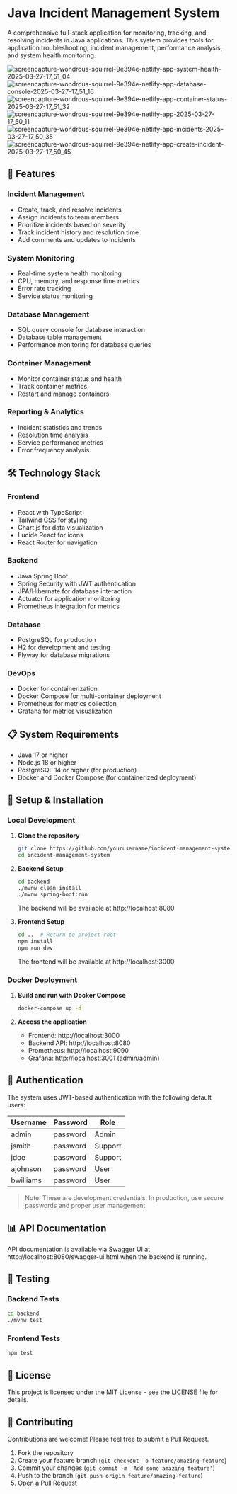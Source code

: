 # Java Incident Management System

A comprehensive full-stack application for monitoring, tracking, and resolving incidents in Java applications. This system provides tools for application troubleshooting, incident management, performance analysis, and system health monitoring.

![screencapture-wondrous-squirrel-9e394e-netlify-app-system-health-2025-03-27-17_51_04](https://github.com/user-attachments/assets/83d27497-ce78-46cc-87f0-c13fca56b069)
![screencapture-wondrous-squirrel-9e394e-netlify-app-database-console-2025-03-27-17_51_16](https://github.com/user-attachments/assets/2d788a5c-1e2e-49f0-912d-c399eca29d73)
![screencapture-wondrous-squirrel-9e394e-netlify-app-container-status-2025-03-27-17_51_32](https://github.com/user-attachments/assets/a0a95981-fdbf-4637-8a39-e69a86a34996)
![screencapture-wondrous-squirrel-9e394e-netlify-app-2025-03-27-17_50_11](https://github.com/user-attachments/assets/2108a2eb-3e39-4774-b2b7-5ef5f4cb9f74)
![screencapture-wondrous-squirrel-9e394e-netlify-app-incidents-2025-03-27-17_50_35](https://github.com/user-attachments/assets/3434743f-7791-4360-9d10-47b5ab5c7a96)
![screencapture-wondrous-squirrel-9e394e-netlify-app-create-incident-2025-03-27-17_50_45](https://github.com/user-attachments/assets/883c024b-8106-49d3-8b13-e3cdc172af1e)


## 🚀 Features

### Incident Management
- Create, track, and resolve incidents
- Assign incidents to team members
- Prioritize incidents based on severity
- Track incident history and resolution time
- Add comments and updates to incidents

### System Monitoring
- Real-time system health monitoring
- CPU, memory, and response time metrics
- Error rate tracking
- Service status monitoring

### Database Management
- SQL query console for database interaction
- Database table management
- Performance monitoring for database queries

### Container Management
- Monitor container status and health
- Track container metrics
- Restart and manage containers

### Reporting & Analytics
- Incident statistics and trends
- Resolution time analysis
- Service performance metrics
- Error frequency analysis

## 🛠️ Technology Stack

### Frontend
- React with TypeScript
- Tailwind CSS for styling
- Chart.js for data visualization
- Lucide React for icons
- React Router for navigation

### Backend
- Java Spring Boot
- Spring Security with JWT authentication
- JPA/Hibernate for database interaction
- Actuator for application monitoring
- Prometheus integration for metrics

### Database
- PostgreSQL for production
- H2 for development and testing
- Flyway for database migrations

### DevOps
- Docker for containerization
- Docker Compose for multi-container deployment
- Prometheus for metrics collection
- Grafana for metrics visualization

## 📋 System Requirements

- Java 17 or higher
- Node.js 18 or higher
- PostgreSQL 14 or higher (for production)
- Docker and Docker Compose (for containerized deployment)

## 🔧 Setup & Installation

### Local Development

1. **Clone the repository**
   ```bash
   git clone https://github.com/yourusername/incident-management-system.git
   cd incident-management-system
   ```

2. **Backend Setup**
   ```bash
   cd backend
   ./mvnw clean install
   ./mvnw spring-boot:run
   ```
   The backend will be available at http://localhost:8080

3. **Frontend Setup**
   ```bash
   cd ..  # Return to project root
   npm install
   npm run dev
   ```
   The frontend will be available at http://localhost:3000

### Docker Deployment

1. **Build and run with Docker Compose**
   ```bash
   docker-compose up -d
   ```

2. **Access the application**
   - Frontend: http://localhost:3000
   - Backend API: http://localhost:8080
   - Prometheus: http://localhost:9090
   - Grafana: http://localhost:3001 (admin/admin)

## 🔐 Authentication

The system uses JWT-based authentication with the following default users:

| Username | Password | Role |
|----------|----------|------|
| admin | password | Admin |
| jsmith | password | Support |
| jdoe | password | Support |
| ajohnson | password | User |
| bwilliams | password | User |

> Note: These are development credentials. In production, use secure passwords and proper user management.

## 📊 API Documentation

API documentation is available via Swagger UI at http://localhost:8080/swagger-ui.html when the backend is running.

## 🧪 Testing

### Backend Tests
```bash
cd backend
./mvnw test
```

### Frontend Tests
```bash
npm test
```

## 📝 License

This project is licensed under the MIT License - see the LICENSE file for details.

## 🤝 Contributing

Contributions are welcome! Please feel free to submit a Pull Request.

1. Fork the repository
2. Create your feature branch (`git checkout -b feature/amazing-feature`)
3. Commit your changes (`git commit -m 'Add some amazing feature'`)
4. Push to the branch (`git push origin feature/amazing-feature`)
5. Open a Pull Request

